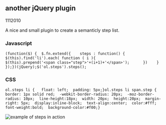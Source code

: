 <article><h1>another jQuery plugin</h1><time><span class="day">11</span><span class="month">1</span><span class="year">2010</span></time><p>A nice and small plugin to create a semanticly step list.</p><h3>Javascript</h3><pre><code>(function($) {  $.fn.extend({    steps : function() {      $(this).find('li').each( function ( i ){         $(this).prepend('&#60;span class="step"&#62;'+(i+1)+'&#60;/span&#62;');      })    }  });})(jQuery);$('ol.steps').steps();</code></pre><h3>CSS</h3><pre><code>ol.steps li {   float: left;  padding: 5px;}ol.steps li span.step {   border: 1px solid red;  -webkit-border-radius: 20px;  -moz-border-radius: 10px;  line-height:18px;  width: 20px;  height:20px;  margin-right: 5px;  display:inline-block;  text-align:center;  color:#fff;  font-weight:bold;  background-color:#f00;}</code></pre><img src="http://media.tumblr.com/tumblr_kw3qkxGZhh1qz6slb.png" alt="example of steps in action"></article>